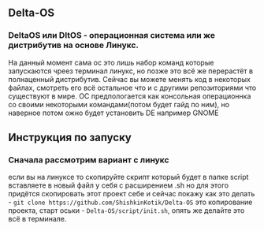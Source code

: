 ## Delta-OS
### DeltaOS или DltOS - операционная система или же дистрибутив на основе Линукс.
На данный момент сама ос это лишь набор команд которые запускаются чреез терминал линукс, но позже это всё же перерастёт в полнаценный дистрибутив.
Сейчас вы можете менять код в некоторых файлах, смотреть его всё остальное что и с другими репозиториями что существуют в мире.
ОС предпологается как консольная операционнка со своими некоторыми командами(потом будет гайд по ним), но наверное потом ожно будет установить DE например GNOME

## Инструкция по запуску 
### Сначала рассмотрим вариант с линукс
если вы на линуксе то скопируйте скрипт который будет в папке script вставляете в новый файл у себя с расширением .sh но для этого придётся скопировать этот проект себе и сейчас покажу как это делать - `git clone https://github.com/ShishkinKotik/Delta-OS` это копирование проекта,  старт оськи - `Delta-OS/script/init.sh`, опять же делайте это всё в терминале.
